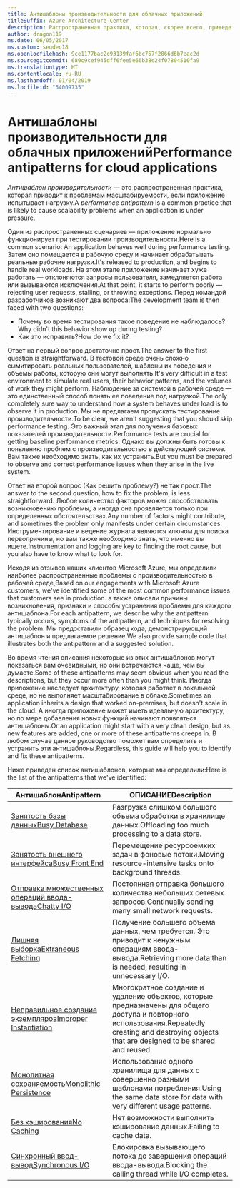```yaml
---
title: Антишаблоны производительности для облачных приложений
titleSuffix: Azure Architecture Center
description: Распространенная практика, которая, скорее всего, приведет к проблемам масштабируемости.
author: dragon119
ms.date: 06/05/2017
ms.custom: seodec18
ms.openlocfilehash: 9ce1177bac2c93139faf6bc757f2866d6b7eac2d
ms.sourcegitcommit: 680c9cef945dff6fee5e66b38e24f07804510fa9
ms.translationtype: HT
ms.contentlocale: ru-RU
ms.lasthandoff: 01/04/2019
ms.locfileid: "54009735"
---
```

# <a name="performance-antipatterns-for-cloud-applications"></a><span data-ttu-id="4534c-103">Антишаблоны производительности для облачных приложений</span><span class="sxs-lookup"><span data-stu-id="4534c-103">Performance antipatterns for cloud applications</span></span>

<span data-ttu-id="4534c-104">*Антишаблон производительности* — это распространенная практика, которая приводит к проблемам масштабируемости, если приложение испытывает нагрузку.</span><span class="sxs-lookup"><span data-stu-id="4534c-104">A *performance antipattern* is a common practice that is likely to cause scalability problems when an application is under pressure.</span></span>

<span data-ttu-id="4534c-105">Один из распространенных сценариев — приложение нормально функционирует при тестировании производительности.</span><span class="sxs-lookup"><span data-stu-id="4534c-105">Here is a common scenario: An application behaves well during performance testing.</span></span> <span data-ttu-id="4534c-106">Затем оно помещается в рабочую среду и начинает обрабатывать реальные рабочие нагрузки.</span><span class="sxs-lookup"><span data-stu-id="4534c-106">It's released to production, and begins to handle real workloads.</span></span> <span data-ttu-id="4534c-107">На этом этапе приложение начинает хуже работать &mdash; отклоняются запросы пользователя, замедляется работа или вызываются исключения.</span><span class="sxs-lookup"><span data-stu-id="4534c-107">At that point, it starts to perform poorly &mdash; rejecting user requests, stalling, or throwing exceptions.</span></span> <span data-ttu-id="4534c-108">Перед командой разработчиков возникают два вопроса:</span><span class="sxs-lookup"><span data-stu-id="4534c-108">The development team is then faced with two questions:</span></span>

- <span data-ttu-id="4534c-109">Почему во время тестирования такое поведение не наблюдалось?</span><span class="sxs-lookup"><span data-stu-id="4534c-109">Why didn't this behavior show up during testing?</span></span>
- <span data-ttu-id="4534c-110">Как это исправить?</span><span class="sxs-lookup"><span data-stu-id="4534c-110">How do we fix it?</span></span>

<span data-ttu-id="4534c-111">Ответ на первый вопрос достаточно прост.</span><span class="sxs-lookup"><span data-stu-id="4534c-111">The answer to the first question is straightforward.</span></span> <span data-ttu-id="4534c-112">В тестовой среде очень сложно сымитировать реальных пользователей, шаблоны их поведения и объемы работы, которую они могут выполнять.</span><span class="sxs-lookup"><span data-stu-id="4534c-112">It's very difficult in a test environment to simulate real users, their behavior patterns, and the volumes of work they might perform.</span></span> <span data-ttu-id="4534c-113">Наблюдение за системой в рабочей среде — это единственный способ понять ее поведение под нагрузкой.</span><span class="sxs-lookup"><span data-stu-id="4534c-113">The only completely sure way to understand how a system behaves under load is to observe it in production.</span></span> <span data-ttu-id="4534c-114">Мы не предлагаем пропускать тестирование производительности.</span><span class="sxs-lookup"><span data-stu-id="4534c-114">To be clear, we aren't suggesting that you should skip performance testing.</span></span> <span data-ttu-id="4534c-115">Это важный этап для получения базовых показателей производительности.</span><span class="sxs-lookup"><span data-stu-id="4534c-115">Performance tests are crucial for getting baseline performance metrics.</span></span> <span data-ttu-id="4534c-116">Однако вы должны быть готовы к появлению проблем с производительностью в действующей системе. Вам также необходимо знать, как их устранить.</span><span class="sxs-lookup"><span data-stu-id="4534c-116">But you must be prepared to observe and correct performance issues when they arise in the live system.</span></span>

<span data-ttu-id="4534c-117">Ответ на второй вопрос (Как решить проблему?) не так прост.</span><span class="sxs-lookup"><span data-stu-id="4534c-117">The answer to the second question, how to fix the problem, is less straightforward.</span></span> <span data-ttu-id="4534c-118">Любое количество факторов может способствовать возникновению проблемы, а иногда она проявляется только при определенных обстоятельствах.</span><span class="sxs-lookup"><span data-stu-id="4534c-118">Any number of factors might contribute, and sometimes the problem only manifests under certain circumstances.</span></span> <span data-ttu-id="4534c-119">Инструментирование и ведение журнала являются ключом для поиска первопричины, но вам также необходимо знать, что именно вы ищете.</span><span class="sxs-lookup"><span data-stu-id="4534c-119">Instrumentation and logging are key to finding the root cause, but you also have to know what to look for.</span></span>

<span data-ttu-id="4534c-120">Исходя из отзывов наших клиентов Microsoft Azure, мы определили наиболее распространенные проблемы с производительностью в рабочей среде,</span><span class="sxs-lookup"><span data-stu-id="4534c-120">Based on our engagements with Microsoft Azure customers, we've identified some of the most common performance issues that customers see in production.</span></span> <span data-ttu-id="4534c-121">а также описали причины возникновения, признаки и способы устранения проблемы для каждого антишаблона.</span><span class="sxs-lookup"><span data-stu-id="4534c-121">For each antipattern, we describe why the antipattern typically occurs, symptoms of the antipattern, and techniques for resolving the problem.</span></span> <span data-ttu-id="4534c-122">Мы предоставили образец кода, демонстрирующий антишаблон и предлагаемое решение.</span><span class="sxs-lookup"><span data-stu-id="4534c-122">We also provide sample code that illustrates both the antipattern and a suggested solution.</span></span>

<span data-ttu-id="4534c-123">Во время чтения описания некоторые из этих антишаблонов могут показаться вам очевидными, но они встречаются чаще, чем вы думаете.</span><span class="sxs-lookup"><span data-stu-id="4534c-123">Some of these antipatterns may seem obvious when you read the descriptions, but they occur more often than you might think.</span></span> <span data-ttu-id="4534c-124">Иногда приложение наследует архитектуру, которая работает в локальной среде, но не выполняет масштабирование в облаке.</span><span class="sxs-lookup"><span data-stu-id="4534c-124">Sometimes an application inherits a design that worked on-premises, but doesn't scale in the cloud.</span></span> <span data-ttu-id="4534c-125">А иногда приложение может иметь идеальную архитектуру, но по мере добавления новых функций начинают появляться антишаблоны.</span><span class="sxs-lookup"><span data-stu-id="4534c-125">Or an application might start with a very clean design, but as new features are added, one or more of these antipatterns creeps in.</span></span> <span data-ttu-id="4534c-126">В любом случае данное руководство поможет вам определить и устранить эти антишаблоны.</span><span class="sxs-lookup"><span data-stu-id="4534c-126">Regardless, this guide will help you to identify and fix these antipatterns.</span></span>

<span data-ttu-id="4534c-127">Ниже приведен список антишаблонов, которые мы определили:</span><span class="sxs-lookup"><span data-stu-id="4534c-127">Here is the list of the antipatterns that we've identified:</span></span>

| <span data-ttu-id="4534c-128">Антишаблон</span><span class="sxs-lookup"><span data-stu-id="4534c-128">Antipattern</span></span> | <span data-ttu-id="4534c-129">ОПИСАНИЕ</span><span class="sxs-lookup"><span data-stu-id="4534c-129">Description</span></span> |
|-------------|-------------|
| <span data-ttu-id="4534c-130">[Занятость базы данных][BusyDatabase]</span><span class="sxs-lookup"><span data-stu-id="4534c-130">[Busy Database][BusyDatabase]</span></span> | <span data-ttu-id="4534c-131">Разгрузка слишком большого объема обработки в хранилище данных.</span><span class="sxs-lookup"><span data-stu-id="4534c-131">Offloading too much processing to a data store.</span></span> |
| <span data-ttu-id="4534c-132">[Занятость внешнего интерфейса][BusyFrontEnd]</span><span class="sxs-lookup"><span data-stu-id="4534c-132">[Busy Front End][BusyFrontEnd]</span></span> | <span data-ttu-id="4534c-133">Перемещение ресурсоемких задач в фоновые потоки.</span><span class="sxs-lookup"><span data-stu-id="4534c-133">Moving resource-intensive tasks onto background threads.</span></span> |
| <span data-ttu-id="4534c-134">[Отправка множественных операций ввода-вывода][ChattyIO]</span><span class="sxs-lookup"><span data-stu-id="4534c-134">[Chatty I/O][ChattyIO]</span></span> | <span data-ttu-id="4534c-135">Постоянная отправка большого количества небольших сетевых запросов.</span><span class="sxs-lookup"><span data-stu-id="4534c-135">Continually sending many small network requests.</span></span> |
| <span data-ttu-id="4534c-136">[Лишняя выборка][ExtraneousFetching]</span><span class="sxs-lookup"><span data-stu-id="4534c-136">[Extraneous Fetching][ExtraneousFetching]</span></span> | <span data-ttu-id="4534c-137">Получение большего объема данных, чем требуется. Это приводит к ненужным операциям ввода-вывода.</span><span class="sxs-lookup"><span data-stu-id="4534c-137">Retrieving more data than is needed, resulting in unnecessary I/O.</span></span> |
| <span data-ttu-id="4534c-138">[Неправильное создание экземпляров][ImproperInstantiation]</span><span class="sxs-lookup"><span data-stu-id="4534c-138">[Improper Instantiation][ImproperInstantiation]</span></span> | <span data-ttu-id="4534c-139">Многократное создание и удаление объектов, которые предназначены для общего доступа и повторного использования.</span><span class="sxs-lookup"><span data-stu-id="4534c-139">Repeatedly creating and destroying objects that are designed to be shared and reused.</span></span> |
| <span data-ttu-id="4534c-140">[Монолитная сохраняемость][MonolithicPersistence]</span><span class="sxs-lookup"><span data-stu-id="4534c-140">[Monolithic Persistence][MonolithicPersistence]</span></span> | <span data-ttu-id="4534c-141">Использование одного хранилища для данных с совершенно разными шаблонами потребления.</span><span class="sxs-lookup"><span data-stu-id="4534c-141">Using the same data store for data with very different usage patterns.</span></span> |
| <span data-ttu-id="4534c-142">[Без кэширования][NoCaching]</span><span class="sxs-lookup"><span data-stu-id="4534c-142">[No Caching][NoCaching]</span></span> | <span data-ttu-id="4534c-143">Нет возможности выполнить кэширование данных.</span><span class="sxs-lookup"><span data-stu-id="4534c-143">Failing to cache data.</span></span> |
| <span data-ttu-id="4534c-144">[Синхронный ввод-вывод][SynchronousIO]</span><span class="sxs-lookup"><span data-stu-id="4534c-144">[Synchronous I/O][SynchronousIO]</span></span> | <span data-ttu-id="4534c-145">Блокировка вызывающего потока до завершения операций ввода-вывода.</span><span class="sxs-lookup"><span data-stu-id="4534c-145">Blocking the calling thread while I/O completes.</span></span> |

[BusyDatabase]: ./busy-database/index.md
[BusyFrontEnd]: ./busy-front-end/index.md
[ChattyIO]: ./chatty-io/index.md
[ExtraneousFetching]: ./extraneous-fetching/index.md
[ImproperInstantiation]: ./improper-instantiation/index.md
[MonolithicPersistence]: ./monolithic-persistence/index.md
[NoCaching]: ./no-caching/index.md
[SynchronousIO]: ./synchronous-io/index.md
